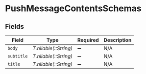 # PushMessageContentsSchemas


## Fields

| Field                 | Type                  | Required              | Description           |
| --------------------- | --------------------- | --------------------- | --------------------- |
| `body`                | *T.nilable(::String)* | :heavy_minus_sign:    | N/A                   |
| `subtitle`            | *T.nilable(::String)* | :heavy_minus_sign:    | N/A                   |
| `title`               | *T.nilable(::String)* | :heavy_minus_sign:    | N/A                   |